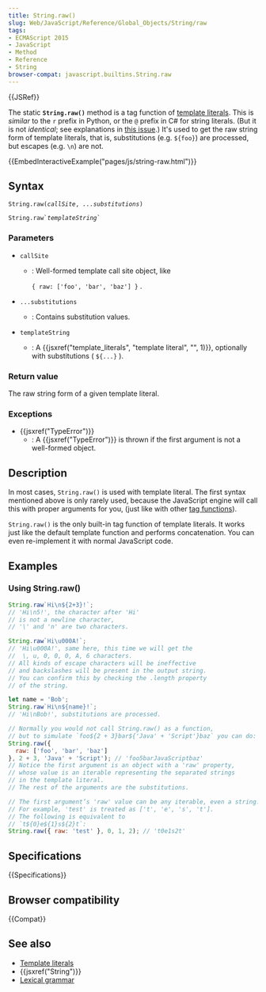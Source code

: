```yaml
---
title: String.raw()
slug: Web/JavaScript/Reference/Global_Objects/String/raw
tags:
- ECMAScript 2015
- JavaScript
- Method
- Reference
- String
browser-compat: javascript.builtins.String.raw
---
```

{{JSRef}}

The static **`String.raw()`** method is a tag function of
[template literals](/en-US/docs/Web/JavaScript/Reference/template_strings). This
is _similar_ to the `r` prefix in Python, or the `@` prefix in C# for string
literals. (But it is not _identical_; see explanations in
[this issue](https://bugs.chromium.org/p/v8/issues/detail?id=5016).) It's used
to get the raw string form of template literals, that is, substitutions (e.g.
`${foo}`) are processed, but escapes (e.g. `\n`) are not.

{{EmbedInteractiveExample("pages/js/string-raw.html")}}

## Syntax

<pre
  class="brush: js"
><code>String.raw(<var>callSite</var>, <var>...substitutions</var>)

String.raw`<var>templateString</var>`
</code></pre>

### Parameters

- `callSite`

  - : Well-formed template call site object, like

    `{ raw: ['foo', 'bar', 'baz'] }` .

- `...substitutions`
  - : Contains substitution values.
- `templateString`
  - : A
    {{jsxref("template_literals", "template literal", "", 1)}},
    optionally with substitutions ( `${...}` ).

### Return value

The raw string form of a given template literal.

### Exceptions

- {{jsxref("TypeError")}}
  - : A {{jsxref("TypeError")}} is thrown if the first argument is not
    a well-formed object.

## Description

In most cases, `String.raw()` is used with template literal. The first syntax
mentioned above is only rarely used, because the JavaScript engine will call
this with proper arguments for you, (just like with other
[tag functions](/en-US/docs/Web/JavaScript/Reference/template_strings#Tagged_template_literals)).

`String.raw()` is the only built-in tag function of template literals. It works
just like the default template function and performs concatenation. You can even
re-implement it with normal JavaScript code.

## Examples

### Using String.raw()

```js
String.raw`Hi\n${2+3}!`;
// 'Hi\n5!', the character after 'Hi'
// is not a newline character,
// '\' and 'n' are two characters.

String.raw`Hi\u000A!`;
// 'Hi\u000A!', same here, this time we will get the
//  \, u, 0, 0, 0, A, 6 characters.
// All kinds of escape characters will be ineffective
// and backslashes will be present in the output string.
// You can confirm this by checking the .length property
// of the string.

let name = 'Bob';
String.raw`Hi\n${name}!`;
// 'Hi\nBob!', substitutions are processed.

// Normally you would not call String.raw() as a function,
// but to simulate `foo${2 + 3}bar${'Java' + 'Script'}baz` you can do:
String.raw({
  raw: ['foo', 'bar', 'baz']
}, 2 + 3, 'Java' + 'Script'); // 'foo5barJavaScriptbaz'
// Notice the first argument is an object with a 'raw' property,
// whose value is an iterable representing the separated strings
// in the template literal.
// The rest of the arguments are the substitutions.

// The first argument’s 'raw' value can be any iterable, even a string!
// For example, 'test' is treated as ['t', 'e', 's', 't'].
// The following is equivalent to
// `t${0}e${1}s${2}t`:
String.raw({ raw: 'test' }, 0, 1, 2); // 't0e1s2t'
```

## Specifications

{{Specifications}}

## Browser compatibility

{{Compat}}

## See also

- [Template literals](/en-US/docs/Web/JavaScript/Reference/template_strings)
- {{jsxref("String")}}
- [Lexical grammar](/en-US/docs/Web/JavaScript/Reference/Lexical_grammar)
